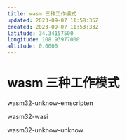 ```yaml
---
title: wasm 三种工作模式
updated: 2023-09-07 11:58:35Z
created: 2023-09-07 11:53:33Z
latitude: 34.34157500
longitude: 108.93977000
altitude: 0.0000
---
```


# wasm 三种工作模式
wasm32-unknow-emscripten

wasm32-wasi

wasm32-unknow-unknow
